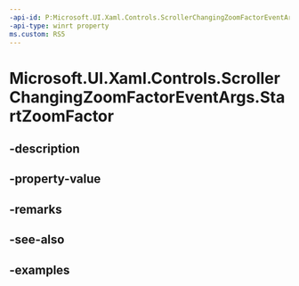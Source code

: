```yaml
---
-api-id: P:Microsoft.UI.Xaml.Controls.ScrollerChangingZoomFactorEventArgs.StartZoomFactor
-api-type: winrt property
ms.custom: RS5
---
```


<!-- Property syntax.
public float StartZoomFactor { get; }
-->

# Microsoft.UI.Xaml.Controls.ScrollerChangingZoomFactorEventArgs.StartZoomFactor

## -description

## -property-value

## -remarks

## -see-also

## -examples

